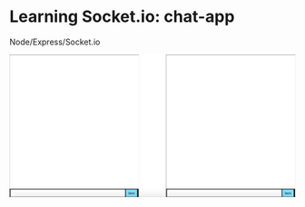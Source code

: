 # Learning Socket.io: chat-app

Node/Express/Socket.io


![alt](https://github.com/ltalhouarne/socket-chat/blob/master/sc.png)
